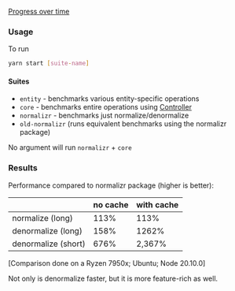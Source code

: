 [Progress over time](https://reactive.github.io/data-client/dev/bench/)

### Usage

To run

```bash
yarn start [suite-name]
```

#### Suites

- `entity` - benchmarks various entity-specific operations
- `core` - benchmarks entire operations using [Controller](https://dataclient.io/docs/api/Controller)
- `normalizr` - benchmarks just normalize/denormalize
- `old-normalizr` (runs equivalent benchmarks using the normalizr package)

No argument will run `normalizr` + `core`

### Results

Performance compared to normalizr package (higher is better):

|                     | no cache | with cache |
| ------------------- | -------- | ---------- |
| normalize (long)    | 113%     | 113%       |
| denormalize (long)  | 158%     | 1262%      |
| denormalize (short) | 676%     | 2,367%     |

[Comparison done on a Ryzen 7950x; Ubuntu; Node 20.10.0]

Not only is denormalize faster, but it is more feature-rich as well.
